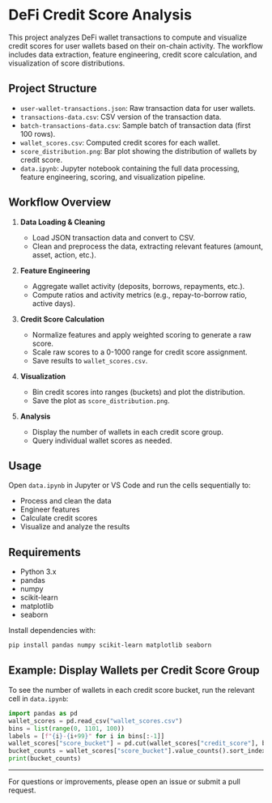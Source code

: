 # DeFi Credit Score Analysis

This project analyzes DeFi wallet transactions to compute and visualize credit scores for user wallets based on their on-chain activity. The workflow includes data extraction, feature engineering, credit score calculation, and visualization of score distributions.

## Project Structure

- `user-wallet-transactions.json`: Raw transaction data for user wallets.
- `transactions-data.csv`: CSV version of the transaction data.
- `batch-transactions-data.csv`: Sample batch of transaction data (first 100 rows).
- `wallet_scores.csv`: Computed credit scores for each wallet.
- `score_distribution.png`: Bar plot showing the distribution of wallets by credit score.
- `data.ipynb`: Jupyter notebook containing the full data processing, feature engineering, scoring, and visualization pipeline.

## Workflow Overview

1. **Data Loading & Cleaning**
   - Load JSON transaction data and convert to CSV.
   - Clean and preprocess the data, extracting relevant features (amount, asset, action, etc.).

2. **Feature Engineering**
   - Aggregate wallet activity (deposits, borrows, repayments, etc.).
   - Compute ratios and activity metrics (e.g., repay-to-borrow ratio, active days).

3. **Credit Score Calculation**
   - Normalize features and apply weighted scoring to generate a raw score.
   - Scale raw scores to a 0-1000 range for credit score assignment.
   - Save results to `wallet_scores.csv`.

4. **Visualization**
   - Bin credit scores into ranges (buckets) and plot the distribution.
   - Save the plot as `score_distribution.png`.

5. **Analysis**
   - Display the number of wallets in each credit score group.
   - Query individual wallet scores as needed.

## Usage

Open `data.ipynb` in Jupyter or VS Code and run the cells sequentially to:
- Process and clean the data
- Engineer features
- Calculate credit scores
- Visualize and analyze the results

## Requirements

- Python 3.x
- pandas
- numpy
- scikit-learn
- matplotlib
- seaborn

Install dependencies with:

```bash
pip install pandas numpy scikit-learn matplotlib seaborn
```

## Example: Display Wallets per Credit Score Group

To see the number of wallets in each credit score bucket, run the relevant cell in `data.ipynb`:

```python
import pandas as pd
wallet_scores = pd.read_csv("wallet_scores.csv")
bins = list(range(0, 1101, 100))
labels = [f"{i}-{i+99}" for i in bins[:-1]]
wallet_scores["score_bucket"] = pd.cut(wallet_scores["credit_score"], bins=bins, labels=labels, right=False)
bucket_counts = wallet_scores["score_bucket"].value_counts().sort_index()
print(bucket_counts)
```

---

For questions or improvements, please open an issue or submit a pull request.
